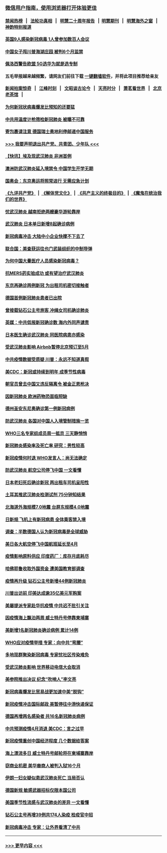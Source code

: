### [微信用户指南，使用浏览器打开体验更佳](https://github.com/gfw-breaker/banned-news1/blob/master/indexes/wechat-guide.md?t=0)
#### [禁闻热榜](热点新闻.md?t=0)  &nbsp;&nbsp;|&nbsp;&nbsp; [法轮功真相](https://github.com/gfw-breaker/truth/blob/master/README.md?t=0) &nbsp;&nbsp;|&nbsp;&nbsp; [明慧二十周年报告](https://github.com/gfw-breaker/mh-reports/blob/master/README.md?t=0) &nbsp;&nbsp;|&nbsp;&nbsp;[明慧期刊](https://github.com/gfw-breaker/mh-qikan) &nbsp;&nbsp;|&nbsp;&nbsp; [明慧海外之窗](https://github.com/gfw-breaker/mh-news/blob/master/README.md?t=0) &nbsp;&nbsp;|&nbsp;&nbsp; [神韵特别报道](https://github.com/gfw-breaker/mh-news/blob/master/shenyun.md?t=0)
#### [英国9人感染新冠病毒 1人曾参加数百人会议](../pages/nsc418/n11869987.md?t=02150822) 
#### [中国女子闯川普海湖庄园 被判6个月监禁](../pages/nsc418/n11869919.md?t=02150822) 
#### [佩洛西警告欧盟 5G选华为就是选专制](../pages/nsc418/n11869898.md?t=02150822) 
#### 五毛举报越来越频繁，请网友们前往下载 [一键翻墙软件](https://github.com/gfw-breaker/ssr-accounts)，并将此项目推荐给亲友
#### [新闻拍案惊奇](https://github.com/gfw-breaker/banned-news1/blob/master/pages/link4.md) &nbsp;&nbsp;|&nbsp;&nbsp; [江峰时刻](https://github.com/gfw-breaker/banned-news1/blob/master/pages/link4.md) &nbsp;&nbsp;|&nbsp;&nbsp; [文昭谈古论今](https://github.com/gfw-breaker/banned-news1/blob/master/pages/link4.md) &nbsp;&nbsp;|&nbsp;&nbsp; [天亮时分](https://github.com/gfw-breaker/banned-news1/blob/master/pages/link4.md) &nbsp;&nbsp;|&nbsp;&nbsp; [萧茗看世界](https://github.com/gfw-breaker/banned-news1/blob/master/pages/link4.md) &nbsp;&nbsp;|&nbsp;&nbsp; [北京老茶馆](https://github.com/gfw-breaker/banned-news1/blob/master/pages/link4.md) &nbsp;&nbsp;|&nbsp;&nbsp; 
#### [为何新冠状病毒爆发比预知的还要猛](../pages/nsc418/n11869828.md?t=02150822) 
#### [中共用温度计枪筛检新冠肺炎 被曝不可靠](../pages/nsc418/n11869707.md?t=02150822) 
#### [寄包裹请注意 德国瑞士奥地利停邮递中国服务](../pages/nsc418/n11869727.md?t=02150822) 
#### [>>> 我要声明退出共产党、共青团、少年队 <<<](https://github.com/begood0513/goodnews/blob/master/quit/letter.md) 
#### [【快讯】埃及现武汉肺炎 非洲首例](../pages/nsc418/n11869766.md?t=02150822) 
#### [澳洲防武汉肺炎延入境禁令 中国学生开学无期](../pages/nsc418/n11869546.md?t=02150822) 
#### [国奥会：东京奥运将照常进行 无需应急计划](../pages/nsc418/n11869422.md?t=02150822) 
#### [《九评共产党》](https://github.com/begood0513/9ping.md/blob/master/README.md) &nbsp;|&nbsp; [《解体党文化》](../../../../jtdwh.md/blob/master/README.md)  &nbsp;|&nbsp; [《共产主义的终极目的》](../../../../gczydzjmd.md/blob/master/README.md) &nbsp;|&nbsp; [《魔鬼在统治我们的世界》](../../../../mgztzwmdsj.md/blob/master/README.md) 
#### [忧武汉肺炎 越南拒绝两艘豪华游轮靠岸](../pages/nsc418/n11867444.md?t=02150822) 
#### [武汉肺炎 日本单日新增8起确诊病例](../pages/nsc418/n11869272.md?t=02150822) 
#### [新冠病毒冲击 大陆中小企业快撑不下去了](../pages/nsc418/n11869259.md?t=02150822) 
#### [联合国：美查获运往也门武装组织的中制导弹](../pages/nsc418/n11868677.md?t=02150822) 
#### [为何中国大量医疗人员感染新冠病毒？](../pages/nsc418/n11869001.md?t=02150822) 
#### [抗MERS药实验成功 或有望治疗武汉肺炎](../pages/nsc418/n11868912.md?t=02150822) 
#### [东京再确诊两例新冠 为出租司机密切接触者](../pages/nsc418/n11868770.md?t=02150822) 
#### [德国首例新冠肺炎患者已出院](../pages/nsc418/n11868714.md?t=02150822) 
#### [曾接载钻石公主号旅客 冲绳女司机确诊肺炎](../pages/nsc418/n11868610.md?t=02150822) 
#### [英媒：中共低报新冠确诊数 海内外同声谴责](../pages/nsc418/n11867421.md?t=02150822) 
#### [日本医生确诊武汉肺炎 同医院病患亦感染](../pages/nsc418/n11867779.md?t=02150822) 
#### [受武汉肺炎影响 Airbnb暂停北京预订至5月](../pages/nsc418/n11867428.md?t=02150822) 
#### [中共疫情数据受质疑 川普：永远不知道真假](../pages/nsc418/n11867195.md?t=02150822) 
#### [美CDC：新冠或持续到明年 成季节性病毒](../pages/nsc418/n11867279.md?t=02150822) 
#### [朝官员曾去中国又违反隔离令 被金正恩枪决](../pages/nsc418/n11867087.md?t=02150822) 
#### [因新冠肺炎 欧洲药物恐面临短缺](../pages/nsc418/n11867036.md?t=02150822) 
#### [德州圣安东尼奥确诊第一例新冠病例](../pages/nsc418/n11867194.md?t=02150822) 
#### [防武汉肺炎 各国对中国人入境管制措施一览](../pages/nsc418/n11838726.md?t=02150822) 
#### [WHO三名专家组成员周一抵京 三天静悄悄](../pages/nsc418/n11866947.md?t=02150822) 
#### [新冠肺炎感染率及死亡率 研究：男性较高](../pages/nsc418/n11866956.md?t=02150822) 
#### [新冠疫情何时退 WHO发言人：尚无法确定](../pages/nsc418/n11866864.md?t=02150822) 
#### [防武汉肺炎 航空公司停飞中国 一文看懂](../pages/nsc418/n11866800.md?t=02150822) 
#### [日本老妇死后确诊新冠 两出租车司机呈阳性](../pages/nsc418/n11866755.md?t=02150822) 
#### [土耳其推武汉肺炎检测试剂 75分钟知结果](../pages/nsc418/n11866520.md?t=02150822) 
#### [北海道外海规模7.0地震 台屏东规模4.0地震](../pages/nsc418/n11866262.md?t=02150822) 
#### [日新规 飞机上有新冠病患 全体乘客禁入境](../pages/nsc418/n11866233.md?t=02150822) 
#### [调查：半数德国人认为新冠病毒是全球威胁](../pages/nsc418/n11866687.md?t=02150822) 
#### [美日各大航空停飞中国航班延长至4月](../pages/nsc418/n11865980.md?t=02150822) 
#### [疫情影响原料供应 印度药厂：库存月底耗尽](../pages/nsc418/n11865151.md?t=02150822) 
#### [哈佛耶鲁收取外国资金 遭美国教育部调查](../pages/nsc418/n11864950.md?t=02150822) 
#### [疫情再升级 钻石公主号新增44例新冠肺炎](../pages/nsc418/n11865033.md?t=02150822) 
#### [川普出访前 印美达成逾35亿美元军购案](../pages/nsc418/n11865444.md?t=02150822) 
#### [美屡提派专家赴华抗疫情 中共迟不批引关注](../pages/nsc418/n11864719.md?t=02150822) 
#### [因疫情海上飘泊两周 威士特丹号停靠柬埔寨](../pages/nsc418/n11865007.md?t=02150822) 
#### [美新增1名新冠肺炎确诊病例 累计14例](../pages/nsc418/n11864893.md?t=02150822) 
#### [WHO应对疫情举措 专家：向中共“弯腰”](../pages/nsc418/n11864727.md?t=02150822) 
#### [多地现群聚染新冠病毒 专家忧社区传染难免](../pages/nsc418/n11864715.md?t=02150822) 
#### [受武汉肺炎影响 世界移动电信大会取消](../pages/nsc418/n11864629.md?t=02150822) 
#### [美参院推出决议 纪念“吹哨人”李文亮](../pages/nsc418/n11863852.md?t=02150822) 
#### [新冠病毒爆发比贸易战更加速中美“脱钩”](../pages/nsc418/n11864470.md?t=02150822) 
#### [新冠疫情冲击国际邮政 美暂停往中港快递保证](../pages/nsc418/n11864207.md?t=02150822) 
#### [德国再增两名感染者 共16名新冠肺炎病例](../pages/nsc418/n11864293.md?t=02150822) 
#### [中共预测疫情4月消退 美CDC：言之过早](../pages/nsc418/n11864310.md?t=02150822) 
#### [新冠疫情重创中国经济程度 几个数据给答案](../pages/nsc418/n11864203.md?t=02150822) 
#### [海上漂流多日 威士特丹号邮轮将在柬埔寨靠岸](../pages/nsc418/n11864029.md?t=02150822) 
#### [窃商业机密 美华裔商人被判入狱16个月](../pages/nsc418/n11863911.md?t=02150822) 
#### [伊朗一妇女疑似患武汉肺炎死亡 当局否认](../pages/nsc418/n11863650.md?t=02150822) 
#### [德国新规 敏感武器招标仅限本国公司](../pages/nsc418/n11863509.md?t=02150822) 
#### [美国季节性流感与武汉肺炎的差异 一文看懂](../pages/nsc418/n11862428.md?t=02150822) 
#### [钻石公主号再增39例共174人染疫 检疫官中招](../pages/nsc418/n11862422.md?t=02150822) 
#### [新冠病毒冲击 专家：让外界看清了中共](../pages/nsc418/n11862280.md?t=02150822) 

----
#### [ >>> 更早内容 <<< ](../indexes/nsc418-earlier.md)
